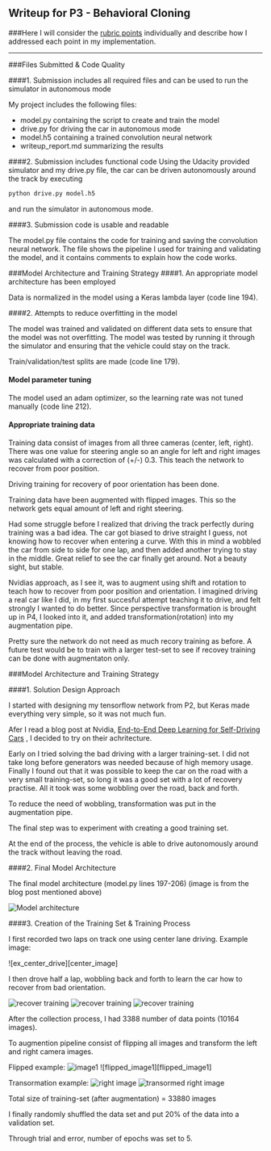[//]: # (Image References)

[model_visual]: ./examples/cnn-architecture-768x1095.png "Model Visualization"
[right_image]: ./examples/right_image.jpg "Right camera image"
[t_right_image]: ./examples/t_right_image.jpg "Image transformed"
[rec_image3]: ./examples/rec_image1.jpg "Recovery Image"
[rec_image1]: ./examples/rec_image2.jpg "Recovery Image"
[rec_image2]: ./examples/rec_image3.jpg "Recovery Image"
[image1]: ./examples/center_image.jpg "Center Image"
[flipped_right_image]: ./examples/flipped_right_image.jpg "Flipped Image"

## Writeup for P3 - Behavioral Cloning
###Here I will consider the [rubric points](https://review.udacity.com/#!/rubrics/432/view) individually and describe how I addressed each point in my implementation.  

---
###Files Submitted & Code Quality

####1. Submission includes all required files and can be used to run the simulator in autonomous mode

My project includes the following files:
* model.py containing the script to create and train the model
* drive.py for driving the car in autonomous mode
* model.h5 containing a trained convolution neural network 
* writeup_report.md summarizing the results

####2. Submission includes functional code
Using the Udacity provided simulator and my drive.py file, the car can be driven autonomously around the track by executing 
```sh
python drive.py model.h5
```
and run the simulator in autonomous mode.  

####3. Submission code is usable and readable

The model.py file contains the code for training and saving the convolution neural network. The file shows the pipeline I used for training and validating the model, and it contains comments to explain how the code works.

###Model Architecture and Training Strategy
####1. An appropriate model architecture has been employed

Data is normalized in the model using a Keras lambda layer (code line 194). 

####2. Attempts to reduce overfitting in the model

The model was trained and validated on different data sets to ensure that the model was not overfitting. The model was tested by running it through the simulator and ensuring that the vehicle could stay on the track.

Train/validation/test splits are made (code line 179).

#### Model parameter tuning

The model used an adam optimizer, so the learning rate was not tuned manually (code line 212).

#### Appropriate training data
Training data consist of images from all three cameras (center, left, right). There was one value for steering angle so an angle for left and right images was calculated with a correction of (+/-) 0.3. This teach the network to recover from poor position.

Driving training for recovery of poor orientation has been done.

Training data have been augmented with flipped images. This so the network gets equal amount of left and right steering.

Had some struggle before I realized that driving the track perfectly during training was a bad idea. The car got biased to drive straight I guess, not knowing how to recover when entering a curve.
With this in mind a wobbled the car from side to side for one lap, and then added another trying to stay in the middle. Great relief to see the car finally get around. Not a beauty sight, but stable.

Nvidias approach, as I see it, was to augment using shift and rotation to teach how to recover from poor position and orientation. I imagined driving a real car like I did, in my first succesful attempt teaching it to drive, and felt strongly I wanted to do better. Since perspective transformation is brought up in P4, I looked into it, and added transformation(rotation) into my augmentation pipe. 

Pretty sure the network do not need as much recory training as before. A future test would be to train with a larger test-set to see if recovey training can be done with augmentaton only.


###Model Architecture and Training Strategy

####1. Solution Design Approach

I started with designing my tensorflow network from P2, but Keras made everything very simple, so it was not much fun.

Afer I read a blog post at Nvidia, [End-to-End Deep Learning for Self-Driving Cars](https://devblogs.nvidia.com/parallelforall/deep-learning-self-driving-cars/) , I decided to try on their achritecture.

Early on I tried solving the bad driving with a larger training-set. I did not take long before generators was needed because of high memory usage.
Finally I found out that it was possible to keep the car on the road with a very small training-set, so long it was a good set with a lot of recovery practise. All it took was some wobbling over the road, back and forth.

To reduce the need of wobbling, transformation was put in the augmentation pipe.

The final step was to experiment with creating a good training set.

At the end of the process, the vehicle is able to drive autonomously around the track without leaving the road.

####2. Final Model Architecture

The final model architecture (model.py lines 197-206)
(image is from the blog post mentioned above)

![Model architecture][model_visual]

####3. Creation of the Training Set & Training Process

I first recorded two laps on track one using center lane driving.
Example image:

![ex_center_drive][center_image]

I then drove half a lap, wobbling back and forth to learn the car how to recover from bad orientation.

![recover training][rec_image1]
![recover training][rec_image2]
![recover training][rec_image3]

After the collection process, I had 3388 number of data points (10164 images).


To augmention pipeline consist of flipping all images and transform the left and right camera images.

Flipped example:
![image1][image1]
![flipped_image1][flipped_image1]

Transormation example:
![right image][right_image]
![transormed right image][t_right_image]

Total size of training-set (after augmentation) = 33880 images


I finally randomly shuffled the data set and put 20% of the data into a validation set. 

Through trial and error, number of epochs was set to 5.
